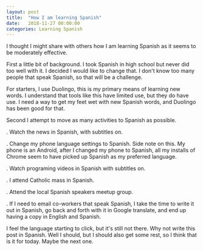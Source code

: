 ```yaml
---
layout: post
title:  "How I am learning Spanish"
date:   2018-11-27 00:00:00
categories: Learning Spanish
---
```

I thought I might share with others how I am learning Spanish as it seems to be moderately effective.

First a little bit of background. I took Spanish in high school but never did too well with it.  I decided I would like to change that.  I don't know too many people that speak Spanish, so that will be a challenge.

For starters, I use Duolingo, this is my primary means of learning new words.  I understand that tools like this have limited use, but they do have use. I need a way to get my feet wet with new Spanish words, and Duolingo has been good for that.

Second I attempt to move as many activities to Spanish as possible.

. Watch the news in Spanish, with subtitles on.

. Change my phone language settings to Spanish.  Side note on this.  My phone is an Android, after I changed my phone to Spanish, all my installs of Chrome seem to have picked up Spanish as my preferred language.

. Watch programing videos in Spanish with subtitles on.

. I attend Catholic mass in Spanish.

. Attend the local Spanish speakers meetup group.

. If I need to email co-workers that speak Spanish, I take the time to write it out in Spanish, go back and forth with it in Google translate, and end up having a copy in English and Spanish.

I feel the language starting to click, but it's still not there.  Why not write this post in Spanish.  Well I should, but I should also get some rest, so I think that is it for today.  Maybe the next one.
